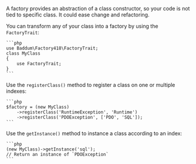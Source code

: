 A factory provides an abstraction of a class constructor, so your code is not tied to specific class.
It could ease change and refactoring.

You can transform any of your class into a factory by using the `FactoryTrait`:

	```php
	use Baddum\Factory418\FactoryTrait;
	class MyClass
	{
		use FactoryTrait;
	}
	```

Use the `registerClass()` method to register a class on one or multiple indexes:

	```php
	$factory = (new MyClass)
		->registerClass('RuntimeException', 'Runtime')
		->registerClass('PDOException', ['PDO', 'SQL']);
	```

Use the `getInstance()` method to instance a class according to an index:

	```php
	(new MyClass)->getInstance('sql');
	// Return an instance of `PDOException`
	```
